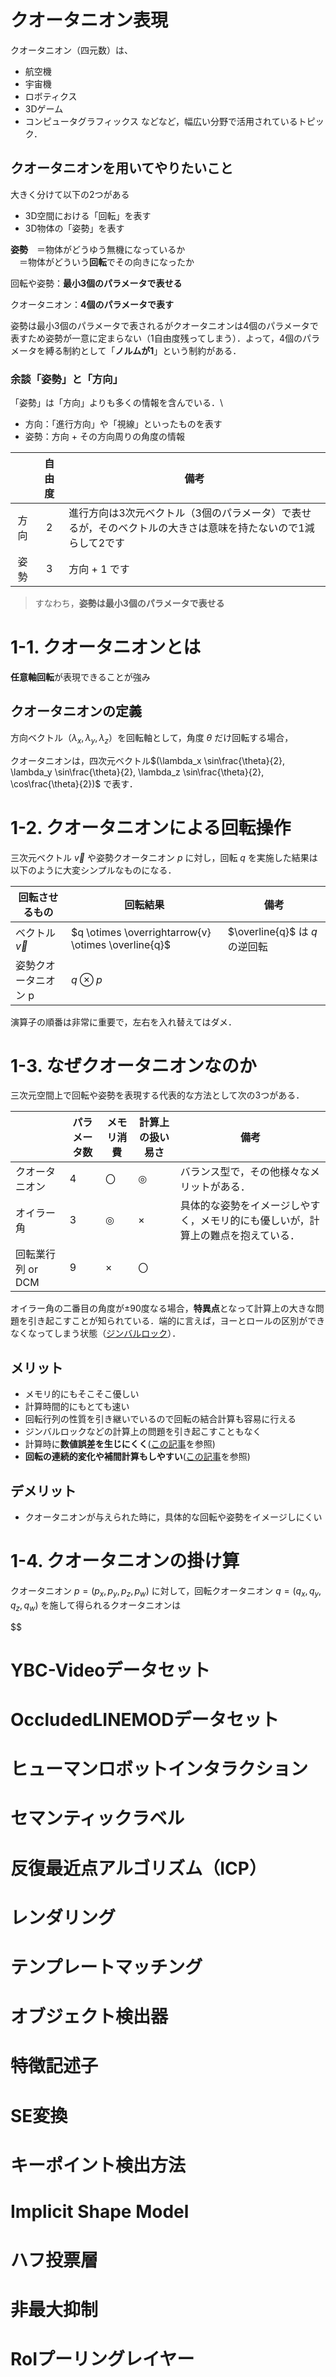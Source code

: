# クオータニオン表現
クオータニオン（四元数）は、
* 航空機
* 宇宙機
* ロボティクス
* 3Dゲーム
* コンピュータグラフィックス
などなど，幅広い分野で活用されているトピック．

## クオータニオンを用いてやりたいこと
大きく分けて以下の2つがある
* 3D空間における「回転」を表す
* 3D物体の「姿勢」を表す

**姿勢**　＝物体がどうゆう無機になっているか\
        　＝物体がどういう**回転**でその向きになったか

回転や姿勢：**最小3個のパラメータで表せる**

クオータニオン：**4個のパラメータで表す**

姿勢は最小3個のパラメータで表されるがクオータニオンは4個のパラメータで表すため姿勢が一意に定まらない（1自由度残ってしまう）．よって，4個のパラメータを縛る制約として「**ノルムが1**」という制約がある．


### 余談「姿勢」と「方向」
「姿勢」は「方向」よりも多くの情報を含んでいる．\
* 方向：「進行方向」や「視線」といったものを表す
* 姿勢：方向 + その方向周りの角度の情報

| |  自由度  | 備考 |
|:---:|:---:|--- |
| 方向 | 2 | 進行方向は3次元ベクトル（3個のパラメータ）で表せるが，そのベクトルの大きさは意味を持たないので1減らして2です|
| 姿勢 | 3 | 方向 + 1 です|

> すなわち，**姿勢は最小3個のパラメータで表せる**


# 1-1. クオータニオンとは
**任意軸回転**が表現できることが強み

## クオータニオンの定義
方向ベクトル$（\lambda_x, \lambda_y, \lambda_z）$を回転軸として，角度 $\theta$ だけ回転する場合，

クオータニオンは，四次元ベクトル$(\lambda_x \sin\frac{\theta}{2}, \lambda_y \sin\frac{\theta}{2}, \lambda_z \sin\frac{\theta}{2}, \cos\frac{\theta}{2})$ で表す．

# 1-2. クオータニオンによる回転操作
三次元ベクトル $\overrightarrow{v}$ や姿勢クオータニオン $p$ に対し，回転 $q$ を実施した結果は以下のように大変シンプルなものになる．

|回転させるもの|回転結果|備考|
| --- | --- | --- |
|ベクトル $\overrightarrow{v}$ | $q \otimes \overrightarrow{v} \otimes \overline{q}$ | $\overline{q}$ は $q$ の逆回転 |
| 姿勢クオータニオン p | $q \otimes p$ ||

演算子の順番は非常に重要で，左右を入れ替えてはダメ．

# 1-3. なぜクオータニオンなのか
三次元空間上で回転や姿勢を表現する代表的な方法として次の3つがある．

|  |パラメータ数|メモリ消費|計算上の扱い易さ|備考|
|---|---|---|---|---|
|クオータニオン|4|〇|◎|バランス型で，その他様々なメリットがある．|
|オイラー角|3|◎|×|具体的な姿勢をイメージしやすく，メモリ的にも優しいが，計算上の難点を抱えている．|
|回転業行列 or DCM|9|×|〇||

オイラー角の二番目の角度が±90度なる場合，**特異点**となって計算上の大きな問題を引き起こすことが知られている．端的に言えば，ヨーとロールの区別ができなくなってしまう状態（[ジンバルロック](https://en.wikipedia.org/wiki/Gimbal_lock)）．


## メリット
* メモリ的にもそこそこ優しい
* 計算時間的にもとても速い
* 回転行列の性質を引き継いでいるので回転の結合計算も容易に行える
* ジンバルロックなどの計算上の問題を引き起こすこともなく
* 計算時に**数値誤差を生じにくく**([この記事](https://docs.microsoft.com/en-us/archive/blogs/ito/963)を参照)
* **回転の連続的変化や補間計算もしやすい**([この記事](https://nyahoon.com/blog/1344/12)を参照)

## デメリット
* クオータニオンが与えられた時に，具体的な回転や姿勢をイメージしにくい


# 1-4. クオータニオンの掛け算
クオータニオン $p = (p_x, p_y, p_z, p_w)$ に対して，回転クオータニオン $q = (q_x, q_y, q_z, q_w)$ を施して得られるクオータニオンは

$$



# YBC-Videoデータセット
# OccludedLINEMODデータセット
# ヒューマンロボットインタラクション
# セマンティックラベル
# 反復最近点アルゴリズム（ICP）
# レンダリング
# テンプレートマッチング
# オブジェクト検出器
# 特徴記述子
# SE変換
# キーポイント検出方法
# Implicit Shape Model
# ハフ投票層
# 非最大抑制
# RoIプーリングレイヤー
